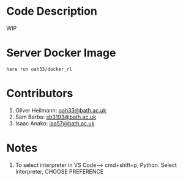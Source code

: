 # Code Description
WIP

# Server Docker Image
```text
hare run oah33/docker_rl
```

# Contributors
1) Oliver Heilmann: oah33@bath.ac.uk
2) Sam Barba: sb3193@bath.ac.uk
3) Isaac Anako: iaa57@bath.ac.uk

# Notes
1) To select interpreter in VS Code--> cmd+shift+p, Python. Select Interpreter, CHOOSE PREFERENCE
